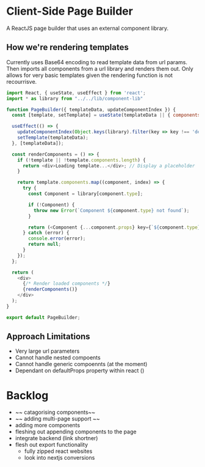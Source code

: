 # Client-Side Page Builder
A ReactJS page builder that uses an external component library.

## How we're rendering templates
Currently uses Base64 encoding to read template data from url params. 
Then imports all components from a url library and renders them out. Only allows for very basic templates given the rendering function is not recourrisve.

```js
import React, { useState, useEffect } from 'react';
import * as library from "../../lib/component-lib"

function PageBuilder({ templateData, updateComponentIndex }) {
  const [template, setTemplate] = useState(templateData || { components: [] });

  useEffect(() => {
    updateComponentIndex(Object.keys(library).filter(key => key !== 'default')); // indexing all exported components in the library to AppContext state
    setTemplate(templateData);
  }, [templateData]);

  const renderComponents = () => {
    if (!template || !template.components.length) {
      return <div>Loading template...</div>; // Display a placeholder
    }

    return template.components.map((component, index) => {
      try {
        const Component = library[component.type];

        if (!Component) {
          throw new Error(`Component ${component.type} not found`);
        }

        return (<Component {...component.props} key={`${component.type}-${index}`} />);
      } catch (error) {
        console.error(error);
        return null;
      }
    });
  };

  return (
    <div>
      {/* Render loaded components */}
      {renderComponents()}
    </div>
  );
}

export default PageBuilder;
```

## Approach Limitations 

- Very large url parameters
- Cannot handle nested compoents
- Cannot handle generic compoennts (at the moment)
- Dependant on defaultProps property within react ()

# Backlog

- ~~ catagorising components~~
- ~~ adding multi-page support ~~
- adding more components
- fleshing out appending components to the page
- integrate backend (link shortner)
- flesh out export functionality
  - fully zipped react websites
  - look into nextjs conversions